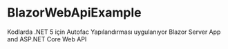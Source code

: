 # BlazorWebApiExample
Kodlarda .NET 5 için Autofac Yapılandırması uygulanıyor
Blazor Server App and ASP.NET Core Web API
